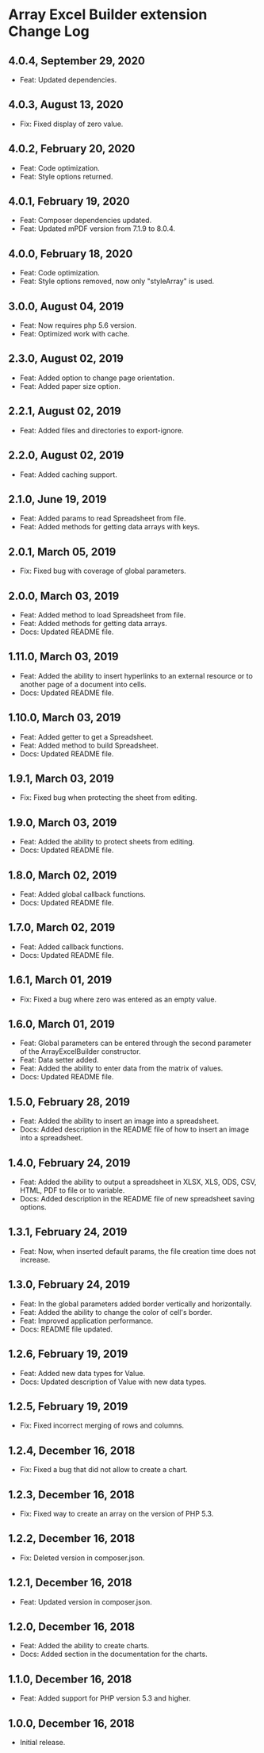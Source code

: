 
Array Excel Builder extension Change Log
========================================

4.0.4, September 29, 2020
------------------------

- Feat: Updated dependencies.

4.0.3, August 13, 2020
------------------------

- Fix: Fixed display of zero value.

4.0.2, February 20, 2020
------------------------

- Feat: Code optimization.
- Feat: Style options returned.

4.0.1, February 19, 2020
------------------------

- Feat: Composer dependencies updated.
- Feat: Updated mPDF version from 7.1.9 to 8.0.4.

4.0.0, February 18, 2020
------------------------

- Feat: Code optimization.
- Feat: Style options removed, now only "styleArray" is used.

3.0.0, August 04, 2019
------------------------

- Feat: Now requires php 5.6 version.
- Feat: Optimized work with cache.

2.3.0, August 02, 2019
------------------------

- Feat: Added option to change page orientation.
- Feat: Added paper size option.

2.2.1, August 02, 2019
------------------------

- Feat: Added files and directories to export-ignore.

2.2.0, August 02, 2019
------------------------

- Feat: Added caching support.

2.1.0, June 19, 2019
------------------------

- Feat: Added params to read Spreadsheet from file.
- Feat: Added methods for getting data arrays with keys.

2.0.1, March 05, 2019
------------------------

- Fix: Fixed bug with coverage of global parameters.

2.0.0, March 03, 2019
------------------------

- Feat: Added method to load Spreadsheet from file.
- Feat: Added methods for getting data arrays.
- Docs: Updated README file.

1.11.0, March 03, 2019
------------------------

- Feat: Added the ability to insert hyperlinks to an external resource or to another page of a document into cells.
- Docs: Updated README file.

1.10.0, March 03, 2019
------------------------

- Feat: Added getter to get a Spreadsheet.
- Feat: Added method to build Spreadsheet.
- Docs: Updated README file.

1.9.1, March 03, 2019
------------------------

- Fix: Fixed bug when protecting the sheet from editing.

1.9.0, March 03, 2019
------------------------

- Feat: Added the ability to protect sheets from editing.
- Docs: Updated README file.

1.8.0, March 02, 2019
------------------------

- Feat: Added global callback functions.
- Docs: Updated README file.

1.7.0, March 02, 2019
------------------------

- Feat: Added callback functions.
- Docs: Updated README file.

1.6.1, March 01, 2019
------------------------

- Fix: Fixed a bug where zero was entered as an empty value.

1.6.0, March 01, 2019
------------------------

- Feat: Global parameters can be entered through the second parameter of the ArrayExcelBuilder constructor.
- Feat: Data setter added.
- Feat: Added the ability to enter data from the matrix of values.
- Docs: Updated README file.

1.5.0, February 28, 2019
------------------------

- Feat: Added the ability to insert an image into a spreadsheet.
- Docs: Added description in the README file of how to insert an image into a spreadsheet.

1.4.0, February 24, 2019
------------------------

- Feat: Added the ability to output a spreadsheet in XLSX, XLS, ODS, CSV, HTML, PDF to file or to variable.
- Docs: Added description in the README file of new spreadsheet saving options.

1.3.1, February 24, 2019
------------------------

- Feat: Now, when inserted default params, the file creation time does not increase.

1.3.0, February 24, 2019
------------------------

- Feat: In the global parameters added border vertically and horizontally.
- Feat: Added the ability to change the color of cell's border.
- Feat: Improved application performance.
- Docs: README file updated.

1.2.6, February 19, 2019
------------------------

- Feat: Added new data types for Value.
- Docs: Updated description of Value with new data types.

1.2.5, February 19, 2019
------------------------

- Fix: Fixed incorrect merging of rows and columns.

1.2.4, December 16, 2018
------------------------

- Fix: Fixed a bug that did not allow to create a chart.


1.2.3, December 16, 2018
------------------------

- Fix: Fixed way to create an array on the version of PHP 5.3.


1.2.2, December 16, 2018
------------------------

- Fix: Deleted version in composer.json.


1.2.1, December 16, 2018
------------------------

- Feat: Updated version in composer.json.


1.2.0, December 16, 2018
------------------------

- Feat: Added the ability to create charts.
- Docs: Added section in the documentation for the charts.


1.1.0, December 16, 2018
------------------------

- Feat: Added support for PHP version 5.3 and higher.


1.0.0, December 16, 2018
------------------------

- Initial release.
